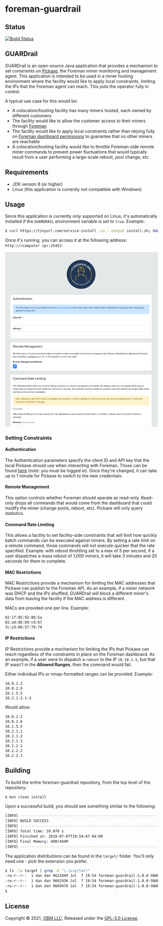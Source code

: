 # foreman-guardrail

## Status

[![Build Status](https://travis-ci.com/foremanmining/foreman-guardrail.svg?branch=main)](https://travis-ci.com/foremanmining/foreman-guardrail)

## GUARDrail

GUARDrail is an open-source Java application that provides a mechanism to set
constraints on [Pickaxe](https://github.com/foremanmining/foreman-apps), the
Foreman miner monitoring and management agent. This application is intended to
be used in a miner hosting environment where the facility would like to apply
local constraints, limiting the IPs that the Foreman agent can reach. This puts
the operator fully in control.

A typical use case for this would be:

- A colocation/hosting facility has many miners hosted, each owned by different
  customers
- The facility would like to allow the customer access to their miners
  through [Foreman](https://foreman.mn)
- The facility would like to apply local constraints rather than relying fully
  on [Foreman dashboard permissions](https://foreman.mn/blog/managing-access-to-cryptocurrency-miners/)
  to guarantee that no other miners are reachable
- A colocation/hosting facility would like to throttle Foreman-side remote miner
  commands to prevent power fluctuations that would typically result from a user
  performing a large-scale reboot, pool change, etc

## Requirements

- JDK version 8 (or higher)
- Linux (this application is currently not compatible with Windows)

## Usage

Since this application is currently only supported on Linux, it's automatically
installed if the `GUARDRAIL` environment variable is set to
`true`. Example:

```sh
$ curl https://tinyurl.com/service-install -Ls --output install.sh; GUARDRAIL=true sudo -E bash install.sh <client_id> <api_key>
```

Once it's running, you can access it at the following address:
`http://<computer ip>:25452`:

![GUARDrail](guardrail.png)

### Setting Constraints

#### Authentication

The Authentication parameters specify the client ID and API key that the local
Pickaxe should use when interacting with Foreman. Those can be found
[here](https://dashboard.foreman.mn/dashboard/profile/) (note: you must be
logged in). Once they're changed, it can take up to 1 minute for Pickaxe to
switch to the new credentials.

#### Remote Management

This option controls whether Foreman should operate as read-only. Read-only
drops all commands that would come from the dashboard that could modify the
miner (change pools, reboot, etc). Pickaxe will only query statistics.

#### Command Rate Limiting

This allows a facility to set facility-side constraints that will limit how
quickly batch commands can be executed against miners. By setting a rate limit
on a remote command, those commands will not execute quicker that the rate
specified. Example: with reboot throttling set to a max of 5 per second, if a
user dispatches a mass reboot of 1,000 miners, it will take 3 minutes and 20
seconds for them to complete.

#### MAC Restrictions

MAC Restrictions provide a mechanism for limiting the MAC addresses that 
Pickaxe can publish to the Foreman API. As an example, if a miner network 
was DHCP and the IPs shuffled, GUARDrail will block a different miner's data 
from leaving the facility if the MAC address is different.

MACs are provided one per line. Example:

```
02:1f:85:92:80:5a
02:ad:db:b9:cd:67
3c:a3:08:57:70:74
```

#### IP Restrictions

IP Restrictions provide a mechanism for limiting the IPs that Pickaxe can reach
regardless of the constraints in place on the Foreman dashboard. As an example,
if a user were to dispatch a `reboot` to the IP `10.10.1.5`, but that IP wasn't
in the **Allowed Ranges**, then the command would fail.

Either individual IPs or nmap-formatted ranges can be provided. Example:

```
10.0.1.2
10.0.2.6
10.1.5.5
10.2.1-2.1-3
```

Would allow:

```
10.0.1.2
10.0.2.6
10.1.5.5
10.2.1.1
10.2.1.2
10.2.1.3
10.2.2.1
10.2.2.2
10.2.2.3
```

## Building

To build the entire foreman-guardrail repository, from the top level of the
repository:

```sh
$ mvn clean install
```

Upon a successful build, you should see something similar to the following:

```sh
[INFO] ------------------------------------------------------------------------
[INFO] BUILD SUCCESS
[INFO] ------------------------------------------------------------------------
[INFO] Total time: 39.070 s
[INFO] Finished at: 2018-07-07T19:54:47-04:00
[INFO] Final Memory: 46M/494M
[INFO] ------------------------------------------------------------------------
```

The application distributions can be found in the `target/` folder. You'll only
need one - pick the extension you prefer.

```sh
$ ls -la target | grep -E "\.(zip|tar)"
-rw-r--r--  1 dan dan 9621049 Jul  7 19:54 foreman-guardrail-1.0.0-SNAPSHOT-bin.tar.bz2
-rw-r--r--  1 dan dan 9662936 Jul  7 19:54 foreman-guardrail-1.0.0-SNAPSHOT-bin.tar.gz
-rw-r--r--  1 dan dan 9669478 Jul  7 19:54 foreman-guardrail-1.0.0-SNAPSHOT-bin.zip
$

```

## License

Copyright © 2021, [OBM LLC](https://obm.mn/). Released under
the [GPL-3.0 License](LICENSE).